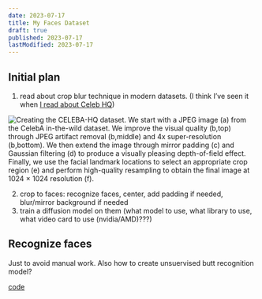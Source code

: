 ```yaml
---
date: 2023-07-17
title: My Faces Dataset
draft: true
published: 2023-07-17
lastModified: 2023-07-17
---
```



## Initial plan

1. read about crop blur technique in modern datasets. (I think I’ve seen it when [I read about Celeb HQ](https://arxiv.org/pdf/1710.10196v3.pdf))

![Creating the CELEBA-HQ dataset. We start with a JPEG image (a) from the CelebA in-the-wild dataset. We improve the visual quality (b,top) through JPEG artifact removal (b,middle) and 4x super-resolution (b,bottom). We then extend the image through mirror padding (c) and Gaussian filtering (d) to produce a visually pleasing depth-of-field effect. Finally, we use the facial landmark locations to select an appropriate crop region (e) and perform high-quality resampling to obtain the final image at 1024 × 1024 resolution (f).](./creating-celeba-hq-dataset.png)

2. crop to faces: recognize faces, center, add padding if needed, blur/mirror background if needed
3. train a diffusion model on them (what model to use, what library to use, what video card to use (nvidia/AMD)???)


## Recognize faces

Just to avoid manual work. Also how to create unsuervised butt recognition model?

[code](https://github.com/tkarras/progressive_growing_of_gans)